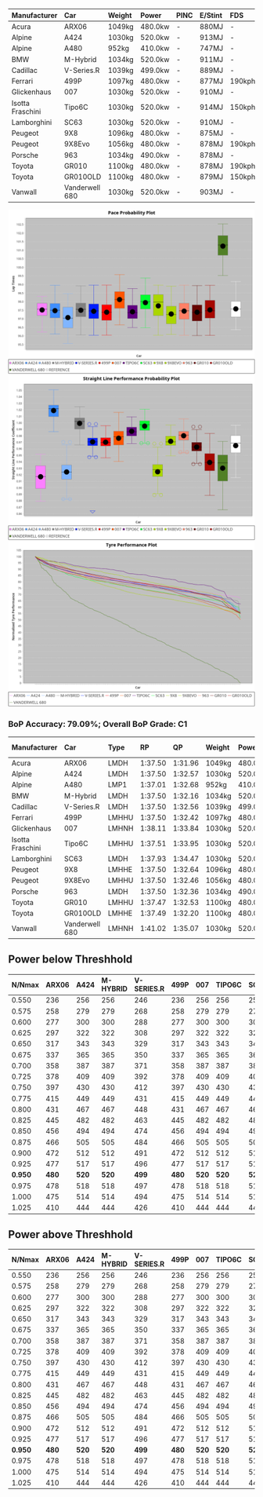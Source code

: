 | Manufacturer     | Car            | Weight | Power   | PINC    | E/Stint | FDS     |
|:-|:-|:-|:-|:-|:-|:-|
| Acura            | ARX06          | 1049kg | 480.0kw |    -    | 880MJ   |    -    |
| Alpine           | A424           | 1030kg | 520.0kw |    -    | 913MJ   |    -    |
| Alpine           | A480           | 952kg  | 410.0kw |    -    | 747MJ   |    -    |
| BMW              | M-Hybrid       | 1034kg | 520.0kw |    -    | 911MJ   |    -    |
| Cadillac         | V-Series.R     | 1039kg | 499.0kw |    -    | 889MJ   |    -    |
| Ferrari          | 499P           | 1097kg | 480.0kw |    -    | 877MJ   | 190kph  |
| Glickenhaus      | 007            | 1030kg | 520.0kw |    -    | 910MJ   |    -    |
| Isotta Fraschini | Tipo6C         | 1030kg | 520.0kw |    -    | 914MJ   | 150kph  |
| Lamborghini      | SC63           | 1030kg | 520.0kw |    -    | 910MJ   |    -    |
| Peugeot          | 9X8            | 1096kg | 480.0kw |    -    | 875MJ   |    -    |
| Peugeot          | 9X8Evo         | 1056kg | 480.0kw |    -    | 878MJ   | 190kph  |
| Porsche          | 963            | 1034kg | 490.0kw |    -    | 878MJ   |    -    |
| Toyota           | GR010          | 1100kg | 480.0kw |    -    | 878MJ   | 190kph  |
| Toyota           | GR010OLD       | 1100kg | 480.0kw |    -    | 879MJ   | 150kph  |
| Vanwall          | Vanderwell 680 | 1030kg | 520.0kw |    -    | 903MJ   |    -    |

![PACECHART](./IMG/AUTO.png)
![STRAIGHTLINEPERFORMANCECHART](./IMG/AUTO_sp.png)
![TYREPERFORMANCECHART](./IMG/AUTO_tw.png)

### BoP Accuracy: 79.09%; Overall BoP Grade: C1
| Manufacturer     | Car            | Type  | RP      | QP      | Weight | Power¹  | Threshhold | PINC    | Power²   | E/Stint | AVG Vmax  | FDS     | RDLC | L/Stint | BOP-Grade | Model Accuracy | Model Points | Match%  | SimDiff |
|:-|:-|:-|:-|:-|:-|:-|:-|:-|:-|:-|:-|:-|:-|:-|:-|:-|:-|:-|:-|
| Acura            | ARX06          | LMDH  | 1:37.50 | 1:31.96 | 1049kg | 480.0kw | 0.0kph     |    -    | 480.00kw |  880MJ  | 302.89kph |    -    | 1.02 | 29      | -D1       | 100.00%        | 995          | 68.59%  | ±0.04s  |
| Alpine           | A424           | LMDH  | 1:37.50 | 1:32.57 | 1030kg | 520.0kw | 0.0kph     |    -    | 520.00kw |  913MJ  | 325.01kph |    -    | 1.02 | 29      | -A2       | 86.43%         | 618          | 93.18%  | #       |
| Alpine           | A480           | LMP1  | 1:37.01 | 1:32.68 |  952kg | 410.0kw | 0.0kph     |    -    | 410.00kw |  747MJ  | 302.48kph |    -    | 0.98 | 27      | -C2       | 68.63%         | 967          | 71.69%  | #       |
| BMW              | M-Hybrid       | LMDH  | 1:37.50 | 1:32.16 | 1034kg | 520.0kw | 0.0kph     |    -    | 520.00kw |  911MJ  | 321.57kph |    -    | 1.02 | 29      | -B1       | 93.77%         | 1672         | 88.22%  | ±0.07s  |
| Cadillac         | V-Series.R     | LMDH  | 1:37.50 | 1:32.56 | 1039kg | 499.0kw | 0.0kph     |    -    | 499.00kw |  889MJ  | 313.14kph |    -    | 1.02 | 29      | ~A1       | 83.12%         | 1921         | 95.24%  | ±0.23s  |
| Ferrari          | 499P           | LMHHU | 1:37.50 | 1:32.42 | 1097kg | 480.0kw | 0.0kph     |    -    | 480.00kw |  877MJ  | 308.78kph | 190kph  | 0.99 | 29      | ~A1       | 69.49%         | 1950         | 100.00% | #       |
| Glickenhaus      | 007            | LMHNH | 1:38.11 | 1:33.84 | 1030kg | 520.0kw | 0.0kph     |    -    | 520.00kw |  910MJ  | 318.14kph |    -    | 0.96 | 29      | ~A1       | 89.50%         | 1518         | 100.00% | #       |
| Isotta Fraschini | Tipo6C         | LMHHU | 1:37.51 | 1:33.95 | 1030kg | 520.0kw | 0.0kph     |    -    | 520.00kw |  914MJ  | 319.88kph | 150kph  | 1.07 | 29      | +C2       | 73.56%         | 64           | 73.14%  | #       |
| Lamborghini      | SC63           | LMDH  | 1:37.93 | 1:34.47 | 1030kg | 520.0kw | 0.0kph     |    -    | 520.00kw |  910MJ  | 320.97kph |    -    | 1.05 | 29      | +B2       | 95.82%         | 459          | 83.44%  | #       |
| Peugeot          | 9X8            | LMHHE | 1:37.50 | 1:32.64 | 1096kg | 480.0kw | 0.0kph     |    -    | 480.00kw |  875MJ  | 301.17kph |    -    | 0.97 | 29      | -A2       | 88.75%         | 2383         | 92.26%  | #       |
| Peugeot          | 9X8Evo         | LMHHU | 1:37.50 | 1:32.46 | 1056kg | 480.0kw | 0.0kph     |    -    | 480.00kw |  878MJ  | 311.39kph | 190kph  | 1.00 | 29      | ~A1       | 66.97%         | 221          | 100.00% | #       |
| Porsche          | 963            | LMDH  | 1:37.50 | 1:32.36 | 1034kg | 490.0kw | 0.0kph     |    -    | 490.00kw |  878MJ  | 314.69kph |    -    | 1.02 | 29      | ~A1       | 81.02%         | 5243         | 96.35%  | ±0.12s  |
| Toyota           | GR010          | LMHHU | 1:37.47 | 1:32.53 | 1100kg | 480.0kw | 0.0kph     |    -    | 480.00kw |  878MJ  | 307.19kph | 190kph  | 0.99 | 29      | ~A1       | 73.70%         | 2701         | 99.48%  | #       |
| Toyota           | GR010OLD       | LMHHE | 1:37.49 | 1:32.20 | 1100kg | 480.0kw | 0.0kph     |    -    | 480.00kw |  879MJ  | 303.83kph | 150kph  | 0.99 | 29      | -B1       | 99.03%         | 1536         | 86.63%  | #       |
| Vanwall          | Vanderwell 680 | LMHNH | 1:41.02 | 1:35.07 | 1030kg | 520.0kw | 0.0kph     |    -    | 520.00kw |  903MJ  | 310.54kph |    -    | 1.02 | 29      | +Ω2       | 97.01%         | 649          | -61.93% | #       |

## Power below Threshhold
| N/Nmax    | ARX06   | A424    | M-HYBRID | V-SERIES.R | 499P    | 007     | TIPO6C  | SC63    | 9X8     | 9X8EVO  | 963     | GR010   | GR010OLD | VANDERWELL 680 | ​     | RPM      | A480    |
|:-|:-|:-|:-|:-|:-|:-|:-|:-|:-|:-|:-|:-|:-|:-|:-|:-|:-|
|  0.550    |  236    |  256    |  256     |  246       |  236    |  256    |  256    |  256    |  236    |  236    |  241    |  236    |  236     |  256           |  ​    |   --     |   -     |
|  0.575    |  258    |  279    |  279     |  268       |  258    |  279    |  279    |  279    |  258    |  258    |  264    |  258    |  258     |  279           |  ​    |   --     |   -     |
|  0.600    |  277    |  300    |  300     |  288       |  277    |  300    |  300    |  300    |  277    |  277    |  283    |  277    |  277     |  300           |  ​    |   --     |   -     |
|  0.625    |  297    |  322    |  322     |  308       |  297    |  322    |  322    |  322    |  297    |  297    |  303    |  297    |  297     |  322           |  ​    |   --     |   -     |
|  0.650    |  317    |  343    |  343     |  329       |  317    |  343    |  343    |  343    |  317    |  317    |  324    |  317    |  317     |  343           |  ​    |   --     |   -     |
|  0.675    |  337    |  365    |  365     |  350       |  337    |  365    |  365    |  365    |  337    |  337    |  344    |  337    |  337     |  365           |  ​    |   --     |   -     |
|  0.700    |  358    |  387    |  387     |  371       |  358    |  387    |  387    |  387    |  358    |  358    |  365    |  358    |  358     |  387           |  ​    |   --     |   -     |
|  0.725    |  378    |  409    |  409     |  392       |  378    |  409    |  409    |  409    |  378    |  378    |  386    |  378    |  378     |  409           |  ​    |   --     |   -     |
|  0.750    |  397    |  430    |  430     |  412       |  397    |  430    |  430    |  430    |  397    |  397    |  405    |  397    |  397     |  430           |  ​    |   --     |   -     |
|  0.775    |  415    |  449    |  449     |  431       |  415    |  449    |  449    |  449    |  415    |  415    |  424    |  415    |  415     |  449           |  ​    |  5000    |  241    |
|  0.800    |  431    |  467    |  467     |  448       |  431    |  467    |  467    |  467    |  431    |  431    |  440    |  431    |  431     |  467           |  ​    |  5500    |  284    |
|  0.825    |  445    |  482    |  482     |  463       |  445    |  482    |  482    |  482    |  445    |  445    |  455    |  445    |  445     |  482           |  ​    |  6000    |  318    |
|  0.850    |  456    |  494    |  494     |  474       |  456    |  494    |  494    |  494    |  456    |  456    |  466    |  456    |  456     |  494           |  ​    |  6500    |  359    |
|  0.875    |  466    |  505    |  505     |  484       |  466    |  505    |  505    |  505    |  466    |  466    |  476    |  466    |  466     |  505           |  ​    |  7000    |  401    |
|  0.900    |  472    |  512    |  512     |  491       |  472    |  512    |  512    |  512    |  472    |  472    |  482    |  472    |  472     |  512           |  ​    |  7500    |  411    |
|  0.925    |  477    |  517    |  517     |  496       |  477    |  517    |  517    |  517    |  477    |  477    |  487    |  477    |  477     |  517           |  ​    |  8000    |  407    |
| **0.950** | **480** | **520** | **520**  | **499**    | **480** | **520** | **520** | **520** | **480** | **480** | **490** | **480** | **480**  | **520**        | **​** | **8500** | **410** |
|  0.975    |  478    |  518    |  518     |  497       |  478    |  518    |  518    |  518    |  478    |  478    |  488    |  478    |  478     |  518           |  ​    |  9000    |  205    |
|  1.000    |  475    |  514    |  514     |  494       |  475    |  514    |  514    |  514    |  475    |  475    |  485    |  475    |  475     |  514           |  ​    |   --     |   -     |
|  1.025    |  410    |  444    |  444     |  426       |  410    |  444    |  444    |  444    |  410    |  410    |  419    |  410    |  410     |  444           |  ​    |   --     |   -     |

## Power above Threshhold
| N/Nmax    | ARX06   | A424    | M-HYBRID | V-SERIES.R | 499P    | 007     | TIPO6C  | SC63    | 9X8     | 9X8EVO  | 963     | GR010   | GR010OLD | VANDERWELL 680 | ​     | RPM      | A480    |
|:-|:-|:-|:-|:-|:-|:-|:-|:-|:-|:-|:-|:-|:-|:-|:-|:-|:-|
|  0.550    |  236    |  256    |  256     |  246       |  236    |  256    |  256    |  256    |  236    |  236    |  241    |  236    |  236     |  256           |  ​    |   --     |   -     |
|  0.575    |  258    |  279    |  279     |  268       |  258    |  279    |  279    |  279    |  258    |  258    |  264    |  258    |  258     |  279           |  ​    |   --     |   -     |
|  0.600    |  277    |  300    |  300     |  288       |  277    |  300    |  300    |  300    |  277    |  277    |  283    |  277    |  277     |  300           |  ​    |   --     |   -     |
|  0.625    |  297    |  322    |  322     |  308       |  297    |  322    |  322    |  322    |  297    |  297    |  303    |  297    |  297     |  322           |  ​    |   --     |   -     |
|  0.650    |  317    |  343    |  343     |  329       |  317    |  343    |  343    |  343    |  317    |  317    |  324    |  317    |  317     |  343           |  ​    |   --     |   -     |
|  0.675    |  337    |  365    |  365     |  350       |  337    |  365    |  365    |  365    |  337    |  337    |  344    |  337    |  337     |  365           |  ​    |   --     |   -     |
|  0.700    |  358    |  387    |  387     |  371       |  358    |  387    |  387    |  387    |  358    |  358    |  365    |  358    |  358     |  387           |  ​    |   --     |   -     |
|  0.725    |  378    |  409    |  409     |  392       |  378    |  409    |  409    |  409    |  378    |  378    |  386    |  378    |  378     |  409           |  ​    |   --     |   -     |
|  0.750    |  397    |  430    |  430     |  412       |  397    |  430    |  430    |  430    |  397    |  397    |  405    |  397    |  397     |  430           |  ​    |   --     |   -     |
|  0.775    |  415    |  449    |  449     |  431       |  415    |  449    |  449    |  449    |  415    |  415    |  424    |  415    |  415     |  449           |  ​    |  5000    |  241    |
|  0.800    |  431    |  467    |  467     |  448       |  431    |  467    |  467    |  467    |  431    |  431    |  440    |  431    |  431     |  467           |  ​    |  5500    |  284    |
|  0.825    |  445    |  482    |  482     |  463       |  445    |  482    |  482    |  482    |  445    |  445    |  455    |  445    |  445     |  482           |  ​    |  6000    |  318    |
|  0.850    |  456    |  494    |  494     |  474       |  456    |  494    |  494    |  494    |  456    |  456    |  466    |  456    |  456     |  494           |  ​    |  6500    |  359    |
|  0.875    |  466    |  505    |  505     |  484       |  466    |  505    |  505    |  505    |  466    |  466    |  476    |  466    |  466     |  505           |  ​    |  7000    |  401    |
|  0.900    |  472    |  512    |  512     |  491       |  472    |  512    |  512    |  512    |  472    |  472    |  482    |  472    |  472     |  512           |  ​    |  7500    |  411    |
|  0.925    |  477    |  517    |  517     |  496       |  477    |  517    |  517    |  517    |  477    |  477    |  487    |  477    |  477     |  517           |  ​    |  8000    |  407    |
| **0.950** | **480** | **520** | **520**  | **499**    | **480** | **520** | **520** | **520** | **480** | **480** | **490** | **480** | **480**  | **520**        | **​** | **8500** | **410** |
|  0.975    |  478    |  518    |  518     |  497       |  478    |  518    |  518    |  518    |  478    |  478    |  488    |  478    |  478     |  518           |  ​    |  9000    |  205    |
|  1.000    |  475    |  514    |  514     |  494       |  475    |  514    |  514    |  514    |  475    |  475    |  485    |  475    |  475     |  514           |  ​    |   --     |   -     |
|  1.025    |  410    |  444    |  444     |  426       |  410    |  444    |  444    |  444    |  410    |  410    |  419    |  410    |  410     |  444           |  ​    |   --     |   -     |
